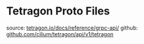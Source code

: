 # Tetragon Proto Files

source: [tetragon.io/docs/reference/grpc-api/](https://tetragon.io/docs/reference/grpc-api/)
github: [github.com/cilium/tetragon/api/v1/tetragon](https://github.com/cilium/tetragon/tree/main/api/v1/tetragon)
